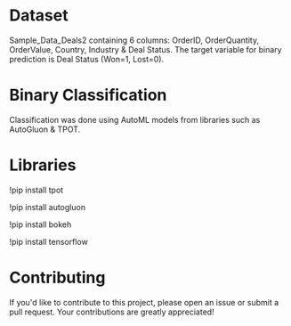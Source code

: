 # Dataset
Sample_Data_Deals2 containing 6 columns: OrderID, OrderQuantity, OrderValue, Country, Industry & Deal Status. The target variable for binary prediction is Deal Status (Won=1, Lost=0).

# Binary Classification
Classification was done using AutoML models from libraries such as AutoGluon & TPOT. 

# Libraries
!pip install tpot

!pip install autogluon

!pip install bokeh

!pip install tensorflow

# Contributing
If you'd like to contribute to this project, please open an issue or submit a pull request. Your contributions are greatly appreciated!
